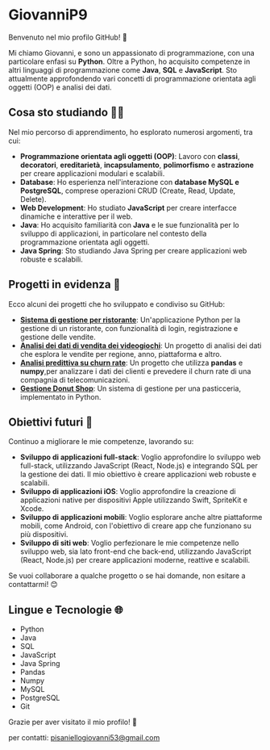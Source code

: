 # GiovanniP9

Benvenuto nel mio profilo GitHub! 🎉

Mi chiamo Giovanni, e sono un appassionato di programmazione, con una particolare enfasi su **Python**. Oltre a Python, ho acquisito competenze in altri linguaggi di programmazione come **Java**, **SQL** e **JavaScript**. Sto attualmente approfondendo vari concetti di programmazione orientata agli oggetti (OOP) e analisi dei dati.

## Cosa sto studiando 🧑‍💻

Nel mio percorso di apprendimento, ho esplorato numerosi argomenti, tra cui:

- **Programmazione orientata agli oggetti (OOP)**: Lavoro con **classi**, **decoratori**, **ereditarietà**, **incapsulamento**, **polimorfismo** e **astrazione** per creare applicazioni modulari e scalabili.
- **Database**: Ho esperienza nell'interazione con **database MySQL e PostgreSQL**, comprese operazioni CRUD (Create, Read, Update, Delete).
- **Web Development**: Ho studiato **JavaScript** per creare interfacce dinamiche e interattive per il web.
- **Java**: Ho acquisito familiarità con **Java** e le sue funzionalità per lo sviluppo di applicazioni, in particolare nel contesto della programmazione orientata agli oggetti.
- **Java Spring**: Sto studiando Java Spring per creare applicazioni web robuste e scalabili.

## Progetti in evidenza 🚀

Ecco alcuni dei progetti che ho sviluppato e condiviso su GitHub:

- **[Sistema di gestione per ristorante](https://github.com/GiovanniP9/Eser_Ristorante_Repository)**: Un'applicazione Python per la gestione di un ristorante, con funzionalità di login, registrazione e gestione delle vendite.
- **[Analisi dei dati di vendita dei videogiochi](https://github.com/GiovanniP9/Analisi_Database)**: Un progetto di analisi dei dati che esplora le vendite per regione, anno, piattaforma e altro.
- **[Analisi predittiva su churn rate](https://github.com/GiovanniP9/GiovanniPisaniello_DepositoCorsoPython/tree/main/Mercoledi%2023%20Aprile/eser_pandas2)**: Un progetto che utilizza **pandas** e **numpy**,per analizzare i dati dei clienti e prevedere il churn rate di una compagnia di telecomunicazioni.
- **[Gestione Donut Shop](https://github.com/GiovanniP9/Donut-Shop-Manager---Gestionale-Python)**: Un sistema di gestione per una pasticceria, implementato in Python.

## Obiettivi futuri 🎯

Continuo a migliorare le mie competenze, lavorando su:

- **Sviluppo di applicazioni full-stack**: Voglio approfondire lo sviluppo web full-stack, utilizzando JavaScript (React, Node.js) e integrando SQL per la gestione dei dati. Il mio obiettivo è creare applicazioni web robuste e scalabili.
- **Sviluppo di applicazioni iOS**: Voglio approfondire la creazione di applicazioni native per dispositivi Apple utilizzando Swift, SpriteKit e Xcode.
- **Sviluppo di applicazioni mobili**: Voglio esplorare anche altre piattaforme mobili, come Android, con l'obiettivo di creare app che funzionano su più dispositivi.
- **Sviluppo di siti web**: Voglio perfezionare le mie competenze nello sviluppo web, sia lato front-end che back-end, utilizzando JavaScript (React, Node.js) per creare applicazioni moderne, reattive e scalabili.
  

Se vuoi collaborare a qualche progetto o se hai domande, non esitare a contattarmi! 😊

## Lingue e Tecnologie 🌐

- Python
- Java
- SQL
- JavaScript
- Java Spring
- Pandas
- Numpy
- MySQL
- PostgreSQL
- Git

Grazie per aver visitato il mio profilo! 👋

per contatti: pisaniellogiovanni53@gmail.com

<!--
**GiovanniP9/GiovanniP9** is a ✨ _special_ ✨ repository because its `README.md` (this file) appears on your GitHub profile.

Here are some ideas to get you started:

- 🔭 I’m currently working on ...
- 🌱 I’m currently learning ...
- 👯 I’m looking to collaborate on ...
- 🤔 I’m looking for help with ...
- 💬 Ask me about ...
- 📫 How to reach me: ...
- 😄 Pronouns: ...
- ⚡ Fun fact: ...
-->
